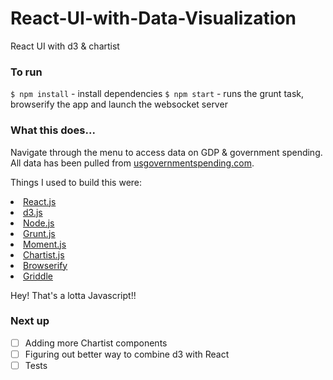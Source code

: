 # React-UI-with-Data-Visualization
React UI with d3 &amp; chartist 

### To run
`$ npm install` - install dependencies
`$ npm start` - runs the grunt task, browserify the app and launch the websocket server


### What this does...
Navigate through the menu to access data on GDP & government spending. All data has been pulled from <a href="www.usgovernmentspending.com/">usgovernmentspending.com</a>.

Things I used to build this were:
<li><a href="https://facebook.github.io/react/docs/why-react.html">React.js</a></li>
<li><a href="http://d3js.org/">d3.js</a></li>
<li><a href="https://nodejs.org/">Node.js</a></li>
<li><a href="http://gruntjs.com/">Grunt.js</a></li>
<li><a href="http://momentjs.com/">Moment.js</a></li>
<li><a href="http://momentjs.com/">Chartist.js</a></li>
<li><a href="http://browserify.org/">Browserify</a></li>
<li><a href="http://griddlegriddle.github.io/Griddle/">Griddle</a></li>

Hey! That's a lotta Javascript!!

### Next up
* [ ] Adding more Chartist components
* [ ] Figuring out better way to combine d3 with React
* [ ] Tests

